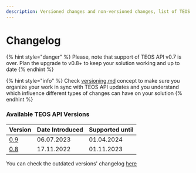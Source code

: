 ```yaml
---
description: Versioned changes and non-versioned changes, list of TEOS API versions
---
```


# Changelog

{% hint style="danger" %}
Please, note that support of TEOS API v0.7 is over. Plan the upgrade to v0.8+ to keep your solution working and up to date
{% endhint %}

{% hint style="info" %}
Check [versioning.md](../using-the-teos-api/versioning.md "mention") concept to make sure you organize your work in sync with TEOS API updates and you understand which influence different types of changes can have on your solution
{% endhint %}

### Available TEOS API Versions <a href="#available-graph-api-versions" id="available-graph-api-versions"></a>

| Version        | Date Introduced | Supported until |
| -------------- | --------------- | --------------- |
| [0.9](v0.9.md) | 06.07.2023      | 01.04.2024      |
| [0.8](v0.8.md) | 17.11.2022      | 01.11.2023      |

You can check the outdated versions' changelog [here](v0.3.md)
